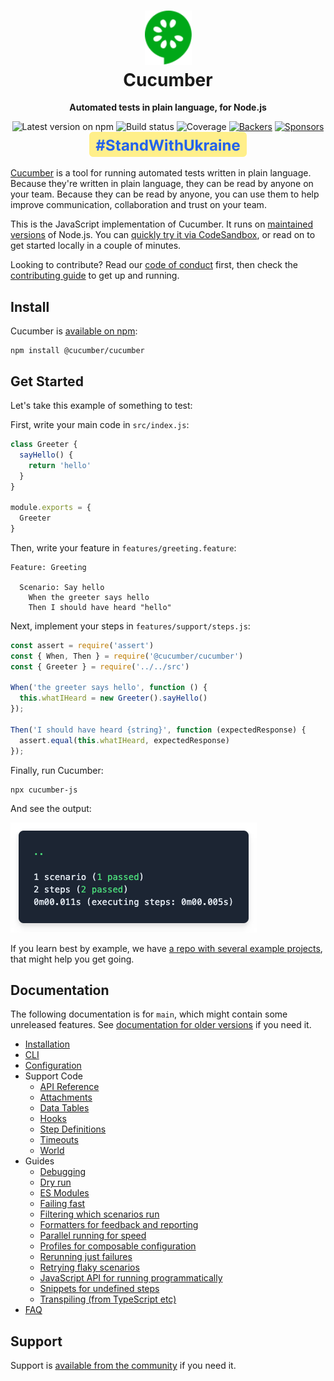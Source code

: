 <h1 align="center">
  <img src="./docs/images/logo.svg" alt="" width="75">
  <br>
  Cucumber
</h1>
<p align="center">
  <b>Automated tests in plain language, for Node.js</b>
</p>

<p align="center">
  <a href="https://www.npmjs.com/package/@cucumber/cucumber" style="text-decoration: none"><img src="https://img.shields.io/npm/v/@cucumber/cucumber?style=flat&color=dark-green" alt="Latest version on npm"></a>
  <a href="https://github.com/cucumber/cucumber-js/actions" style="text-decoration: none"><img src="https://github.com/cucumber/cucumber-js/actions/workflows/build.yaml/badge.svg" alt="Build status"></a>
  <a href="https://coveralls.io/github/cucumber/cucumber-js?branch=master" style="text-decoration: none"><img src="https://coveralls.io/repos/github/cucumber/cucumber-js/badge.svg?branch=main" alt="Coverage"></a>
  <a href="https://opencollective.com/cucumber"><img src="https://opencollective.com/cucumber/backers/badge.svg" alt="Backers"></a>
  <a href="https://opencollective.com/cucumber"><img src="https://opencollective.com/cucumber/sponsors/badge.svg" alt="Sponsors"></a>
  <a href="https://vshymanskyy.github.io/StandWithUkraine"><img src="https://raw.githubusercontent.com/vshymanskyy/StandWithUkraine/main/badges/StandWithUkraine.svg" alt="Ukraine solidarity"></a>
</p>

[Cucumber](https://github.com/cucumber) is a tool for running automated tests written in plain language. Because they're
written in plain language, they can be read by anyone on your team. Because they can be
read by anyone, you can use them to help improve communication, collaboration and trust on
your team.

This is the JavaScript implementation of Cucumber. It runs on [maintained versions](https://github.com/nodejs/Release) of Node.js. You can [quickly try it via CodeSandbox](https://codesandbox.io/s/cucumber-js-demo-2p3vrl?file=/features/greeting.feature), or read on to get started locally in a couple of minutes.

Looking to contribute? Read our [code of conduct](https://github.com/cucumber/.github/blob/main/CODE_OF_CONDUCT.md) first, then check the [contributing guide](./CONTRIBUTING.md) to get up and running.

## Install

Cucumber is [available on npm](https://www.npmjs.com/package/@cucumber/cucumber):

```shell
npm install @cucumber/cucumber
```

## Get Started

Let's take this example of something to test:


First, write your main code in `src/index.js`:

```js
class Greeter {
  sayHello() {
    return 'hello'
  }
}

module.exports = {
  Greeter
}
```

Then, write your feature in `features/greeting.feature`:

```gherkin
Feature: Greeting

  Scenario: Say hello
    When the greeter says hello
    Then I should have heard "hello"
```

Next, implement your steps in `features/support/steps.js`:

```js
const assert = require('assert')
const { When, Then } = require('@cucumber/cucumber')
const { Greeter } = require('../../src')

When('the greeter says hello', function () {
  this.whatIHeard = new Greeter().sayHello()
});

Then('I should have heard {string}', function (expectedResponse) {
  assert.equal(this.whatIHeard, expectedResponse)
});
```

Finally, run Cucumber:

```shell
npx cucumber-js
```

And see the output:

![Terminal output showing a successful test run with 1 scenario and 2 steps, all passing](./docs/images/readme-output.png)

If you learn best by example, we have [a repo with several example projects](https://github.com/cucumber/cucumber-js-examples), that might help you get going.

## Documentation

The following documentation is for `main`, which might contain some unreleased features. See [documentation for older versions](./docs/older_versions.md) if you need it.

* [Installation](./docs/installation.md)
* [CLI](./docs/cli.md)
* [Configuration](./docs/configuration.md)
* Support Code
  * [API Reference](./docs/support_files/api_reference.md)
  * [Attachments](./docs/support_files/attachments.md)
  * [Data Tables](./docs/support_files/data_table_interface.md)
  * [Hooks](./docs/support_files/hooks.md)
  * [Step Definitions](./docs/support_files/step_definitions.md)
  * [Timeouts](./docs/support_files/timeouts.md)
  * [World](./docs/support_files/world.md)
* Guides
  * [Debugging](./docs/debugging.md)
  * [Dry run](./docs/dry_run.md)
  * [ES Modules](./docs/esm.md)
  * [Failing fast](./docs/fail_fast.md)
  * [Filtering which scenarios run](./docs/filtering.md)
  * [Formatters for feedback and reporting](./docs/formatters.md)
  * [Parallel running for speed](./docs/parallel.md)
  * [Profiles for composable configuration](./docs/profiles.md)
  * [Rerunning just failures](./docs/rerun.md)
  * [Retrying flaky scenarios](./docs/retry.md)
  * [JavaScript API for running programmatically](./docs/javascript_api.md)
  * [Snippets for undefined steps](./docs/snippets.md)
  * [Transpiling (from TypeScript etc)](./docs/transpiling.md)
* [FAQ](./docs/faq.md)

## Support

Support is [available from the community](https://cucumber.io/tools/cucumber-open/support/) if you need it.
